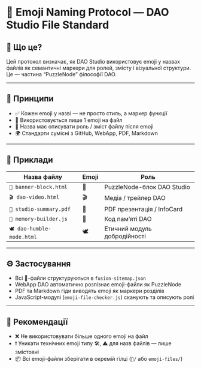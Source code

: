 # 🧩 Emoji Naming Protocol — DAO Studio File Standard

## 🌱 Що це?

Цей протокол визначає, як DAO Studio використовує emoji у назвах файлів як семантичні маркери для ролей, змісту і візуальної структури. Це — частина “PuzzleNode” філософії DAO.

---

## 🧠 Принципи

- ✅ Кожен emoji у назві — не просто стиль, а маркер функції
- 📘 Використовується лише 1 emoji на файл
- 🎨 Назва має описувати роль / зміст файлу після emoji
- 🌍 Стандарти сумісні з GitHub, WebApp, PDF, Markdown

---

## 🧩 Приклади

| Назва файлу                    | Emoji | Роль                             |
|-------------------------------|--------|----------------------------------|
| `🧩 banner-block.html`         | 🧩     | PuzzleNode-блок DAO Studio       |
| `🎬 dao-video.html`            | 🎬     | Медіа / трейлер DAO              |
| `📘 studio-summary.pdf`        | 📘     | PDF презентація / InfoCard       |
| `🧠 memory-builder.js`         | 🧠     | Код памʼяті DAO                  |
| `🕊️ dao-humble-mode.html`      | 🕊️     | Етичний модуль добродійності     |

---

## ⚙️ Застосування

- Всі 🧩-файли структуруються в `fusion-sitemap.json`
- WebApp DAO автоматично розпізнає emoji-файли як PuzzleNode
- PDF та Markdown гіди виводять emoji як маркери розділів
- JavaScript-модулі (`emoji-file-checker.js`) сканують та описують ролі

---

## 🍬 Рекомендації

- ❌ Не використовувати більше одного emoji на файл
- ❗ Уникати технічних emoji типу 🛠️, ⚠️ для назв файлів — лише змістовні
- 📦 Всі emoji-файли зберігати в окремій гілці (`🧩/` або `emoji-files/`)
